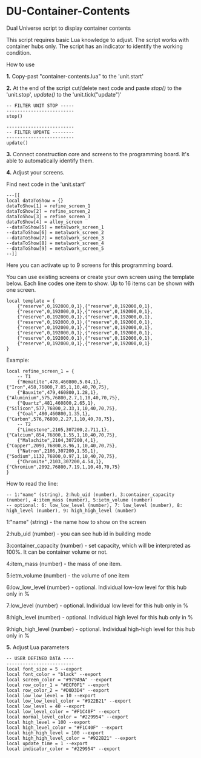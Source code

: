 # DU-Container-Contents
Dual Universe script to display container contents

This script requires basic Lua knowledge to adjust.
The script works with container hubs only.
The script has an indicator to identify the working condition.

How to use

**1.** Copy-past "container-contents.lua" to the 'unit.start'

**2.** At the end of the script cut/delete next code and paste _stop()_ to the 'unit.stop', _update()_ to the 'unit.tick("update")'
```-------------------------
-- FILTER UNIT STOP -----
-------------------------
stop()

-------------------------
-- FILTER UPDATE --------
-------------------------
update()
```

**3.** Connect construction core and screens to the programming board. It's able to automatically identify them.

**4.** Adjust your screens.

Find next code in the 'unit.start'
```-- up to 9 screens
---[[
local dataToShow = {}
dataToShow[1] = refine_screen_1
dataToShow[2] = refine_screen_2
dataToShow[3] = refine_screen_3
dataToShow[4] = alloy_screen
--dataToShow[5] = metalwork_screen_1
--dataToShow[6] = metalwork_screen_2
--dataToShow[7] = metalwork_screen_3
--dataToShow[8] = metalwork_screen_4
--dataToShow[9] = metalwork_screen_5
--]]
```
Here you can activate up to 9 screens for this programming board.

You can use existing screens or create your own screen using the template below.
Each line codes one item to show. Up to 16 items can be shown with one screen.

```
local template = {
	{"reserve",0,192000,0,1},{"reserve",0,192000,0,1},
	{"reserve",0,192000,0,1},{"reserve",0,192000,0,1},
	{"reserve",0,192000,0,1},{"reserve",0,192000,0,1},
	{"reserve",0,192000,0,1},{"reserve",0,192000,0,1},
	{"reserve",0,192000,0,1},{"reserve",0,192000,0,1},
	{"reserve",0,192000,0,1},{"reserve",0,192000,0,1},
	{"reserve",0,192000,0,1},{"reserve",0,192000,0,1},
	{"reserve",0,192000,0,1},{"reserve",0,192000,0,1}
}
```

Example:
```
local refine_screen_1 = {
	-- T1
	{"Hematite",478,460800,5.04,1},{"Iron",458,76800,7.85,1,10,40,70,75},
	{"Bauxite",479,460800,1.28,1},{"Aluminium",575,76800,2.7,1,10,40,70,75},
	{"Quartz",481,460800,2.65,1},{"Silicon",577,76800,2.33,1,10,40,70,75},
	{"Coal",480,460800,1.35,1},{"Carbon",576,76800,2.27,1,10,40,70,75},
	-- T2
	{"Limestone",2105,307200,2.711,1},{"Calcium",854,76800,1.55,1,10,40,70,75},
	{"Malachite",2104,307200,4,1},{"Copper",2093,76800,8.96,1,10,40,70,75},
	{"Natron",2106,307200,1.55,1},{"Sodium",1132,76800,0.97,1,10,40,70,75},
	{"Chromite",2103,307200,4.54,1},{"Chromium",2092,76800,7.19,1,10,40,70,75}
}
```

How to read the line:
```
-- 1:"name" (string), 2:hub_uid (number), 3:container_capacity (number), 4:item_mass (number), 5:ietm_volume (number)
-- optional: 6: low_low_level (number), 7: low_level (number), 8: high_level (number), 9: high_high_level (number)
```

1:"name" (string) - the name how to show on the screen

2:hub_uid (number) - you can see hub id in building mode

3:container_capacity (number) - set capacity, which will be interpreted as 100%. It can be container volume or not.

4:item_mass (number) - the mass of one item.

5:ietm_volume (number) - the volume of one item

6:low_low_level (number) - optional. Individual low-low level for this hub only in %

7:low_level (number) - optional. Individual low level for this hub only in %

8:high_level (number) - optional. Individual high level for this hub only in %

9:high_high_level (number) - optional. Individual high-high level for this hub only in %


**5.** Adjust Lua parameters
```-------------------------
-- USER DEFINED DATA ----
-------------------------
local font_size = 5 --export
local font_color = "black" --export
local screen_color = "#979A9A" --export
local row_color_1 = "#ECF0F1" --export
local row_color_2 = "#D0D3D4" --export
local low_low_level = 10 --export
local low_low_level_color = "#922B21" --export
local low_level = 40 --export
local low_level_color = "#F1C40F" --export
local normal_level_color = "#229954" --export
local high_level = 100 --export
local high_level_color = "#F1C40F" --export
local high_high_level = 100 --export
local high_high_level_color = "#922B21" --export
local update_time = 1 --export
local indicator_color = "#229954" --export
```
